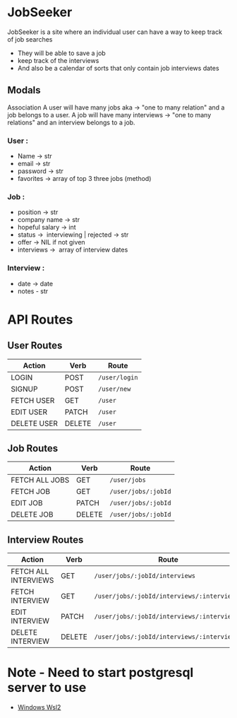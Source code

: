 # JobSeeker

JobSeeker is a site where an individual user can have a way to keep track of job searches
  - They will be able to save a job 
  - keep track of the interviews
  - And also be a calendar of sorts that only contain job interviews dates


## Modals 

Association
	A user will have many jobs aka -> "one to many relation" and a job belongs to a user. A job will have many interviews -> "one to many relations" and an interview belongs to a job.


### User : 
- Name ->  str
- email ->  str
- password ->  str
- favorites ->  array of top 3 three jobs (method)

### Job : 
- position ->  str
- company name ->  str
- hopeful salary ->  int
- status ->  interviewing | rejected ->  str
- offer ->  NIL if not given 
- interviews ->  array of interview dates 

### Interview : 
 - date -> date
 - notes - str

# API Routes
## User Routes
| Action | Verb | Route |
|--------|------|-------|
| LOGIN  | POST | ```/user/login``` | 
| SIGNUP | POST | ```/user/new``` |
| FETCH USER | GET | ```/user``` |
| EDIT USER | PATCH | ```/user``` |
| DELETE USER | DELETE | ```/user``` |

## Job Routes
| Action | Verb | Route |
|--------|------|-------| 
| FETCH ALL JOBS | GET | ```/user/jobs``` |
| FETCH JOB | GET | ```/user/jobs/:jobId``` |
| EDIT JOB | PATCH | ```/user/jobs/:jobId``` |
| DELETE JOB | DELETE | ```/user/jobs/:jobId``` |

## Interview Routes
| Action | Verb | Route |
|--------|------|-------| 
| FETCH ALL INTERVIEWS | GET | ```/user/jobs/:jobId/interviews``` |
| FETCH INTERVIEW | GET | ```/user/jobs/:jobId/interviews/:interviewId``` |
| EDIT INTERVIEW | PATCH | ```/user/jobs/:jobId/interviews/:interviewId``` |
| DELETE INTERVIEW | DELETE | ```/user/jobs/:jobId/interviews/:interviewId```|


# Note - Need to start postgresql server to use 
  - [Windows Wsl2](https://docs.microsoft.com/en-us/windows/wsl/tutorials/wsl-database#install-postgresql)
  